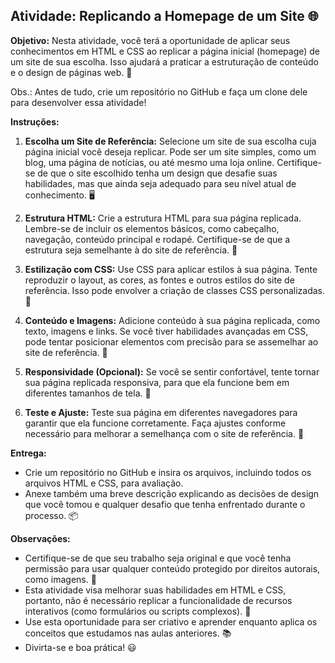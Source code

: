 ## Atividade: Replicando a Homepage de um Site 🌐

**Objetivo:** Nesta atividade, você terá a oportunidade de aplicar seus conhecimentos em HTML e CSS ao replicar a página inicial (homepage) de um site de sua escolha. Isso ajudará a praticar a estruturação de conteúdo e o design de páginas web. 🚀

Obs.: Antes de tudo, crie um repositório no GitHub e faça um clone dele para desenvolver essa atividade!

**Instruções:**

1. **Escolha um Site de Referência:** Selecione um site de sua escolha cuja página inicial você deseja replicar. Pode ser um site simples, como um blog, uma página de notícias, ou até mesmo uma loja online. Certifique-se de que o site escolhido tenha um design que desafie suas habilidades, mas que ainda seja adequado para seu nível atual de conhecimento. 🖥️

2. **Estrutura HTML:** Crie a estrutura HTML para sua página replicada. Lembre-se de incluir os elementos básicos, como cabeçalho, navegação, conteúdo principal e rodapé. Certifique-se de que a estrutura seja semelhante à do site de referência. 🧱

3. **Estilização com CSS:** Use CSS para aplicar estilos à sua página. Tente reproduzir o layout, as cores, as fontes e outros estilos do site de referência. Isso pode envolver a criação de classes CSS personalizadas. 🎨

4. **Conteúdo e Imagens:** Adicione conteúdo à sua página replicada, como texto, imagens e links. Se você tiver habilidades avançadas em CSS, pode tentar posicionar elementos com precisão para se assemelhar ao site de referência. 📄

5. **Responsividade (Opcional):** Se você se sentir confortável, tente tornar sua página replicada responsiva, para que ela funcione bem em diferentes tamanhos de tela. 📱

6. **Teste e Ajuste:** Teste sua página em diferentes navegadores para garantir que ela funcione corretamente. Faça ajustes conforme necessário para melhorar a semelhança com o site de referência. 🧪

**Entrega:**

- Crie um repositório no GitHub e insira os arquivos, incluindo todos os arquivos HTML e CSS, para avaliação.
- Anexe também uma breve descrição explicando as decisões de design que você tomou e qualquer desafio que tenha enfrentado durante o processo. 📦

**Observações:**

- Certifique-se de que seu trabalho seja original e que você tenha permissão para usar qualquer conteúdo protegido por direitos autorais, como imagens. 🚫
- Esta atividade visa melhorar suas habilidades em HTML e CSS, portanto, não é necessário replicar a funcionalidade de recursos interativos (como formulários ou scripts complexos). 📝
- Use esta oportunidade para ser criativo e aprender enquanto aplica os conceitos que estudamos nas aulas anteriores. 📚
- Divirta-se e boa prática! 😃

